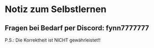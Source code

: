# Notiz zum Selbstlernen

## Fragen bei Bedarf per Discord: fynn7777777

P.S.: Die Korrektheit ist NICHT gewährleistet!!
